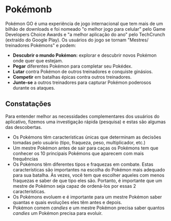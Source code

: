 # Pokémonb

​Pokémon GO é uma experiência de jogo internacional que tem mais de um bilhão de
downloads e foi nomeado "o melhor jogo para celular" pelo Game Developers Choice
Awards e "a melhor aplicação do ano" pelo TechCrunch (extraído do Google Play).
Os usuários do jogo se tornam "Mestres/ treinadores Pokémons" e podem:

- **Descubrir o mundo Pokémon:** explorar e descubrir novos Pokémon onde quer
  que estejam.
- **Pegar** diferentes Pokémon para completar seu Pokédex.
- **Lutar** contra Pokémon de outros treinadores e conquiste ginásios.
- **Competir** em batalhas épicas contra outros treinadores.
- **Junte-se** a outros treinadores para capturar Pokémon poderosos durante os
  ataques.

## Constatações

​Para entender melhor as necessidades complementares dos usuários do aplicativo,
fizemos uma investigação rápida (pesquisa) e estas são algumas das descobertas.

- Os Pokémons têm características únicas que determinam as decisões tomadas pelo
  usuário (tipo, fraqueza, peso, multiplicador, etc.)
- Um mestre Pokémon antes de sair para caças os Pokémons tem que conhecer os 10
  principais Pokémons que aparecem com mais frequências
- Os Pokémons têm diferentes tipos e fraquezas em combate. Estas características
  são importantes na escolha do Pokémon mais adequado para sua batalha. Às
  vezes, você tem que escolher aqueles com menos fraquezas e saber de que tipo
  eles são. Portanto, é importante que um mestre de Pokémon seja capaz de
  ordená-los por essas 2 características.
- Os Pokémons evoluem e é importante para um mestre Pokémon saber quantas e
  quais evoluções eles têm antes e depois.
- Pokémon comem _candies_ e um mestre Pokémon precisa saber quantos _candies_ um
  Pokémon precisa para evoluir.
